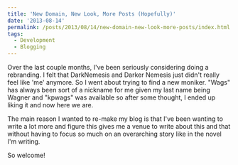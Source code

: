 ```yaml
---
title: 'New Domain, New Look, More Posts (Hopefully)'
date: '2013-08-14'
permalink: /posts/2013/08/14/new-domain-new-look-more-posts/index.html
tags:
  - Development
  - Blogging
---
```


Over the last couple months, I've been seriously considering doing a rebranding. I felt that DarkNemesis and Darker Nemesis just didn't really feel like 'me' anymore. So I went about trying to find a new moniker. "Wags" has always been sort of a nickname for me given my last name being Wagner and "kpwags" was available so after some thought, I ended up liking it and now here we are.
<!-- excerpt -->
The main reason I wanted to re-make my blog is that I've been wanting to write a lot more and figure this gives me a venue to write about this and that without having to focus so much on an overarching story like in the novel I'm writing.

So welcome!
